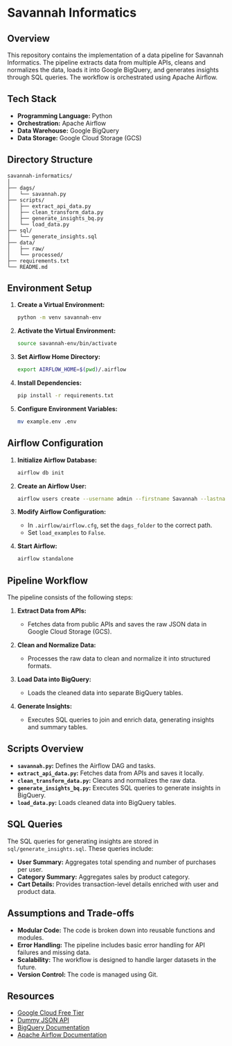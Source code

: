 # Savannah Informatics

## Overview

This repository contains the implementation of a data pipeline for Savannah Informatics. The pipeline extracts data from multiple APIs, cleans and normalizes the data, loads it into Google BigQuery, and generates insights through SQL queries. The workflow is orchestrated using Apache Airflow.

## Tech Stack

- **Programming Language:** Python
- **Orchestration:** Apache Airflow
- **Data Warehouse:** Google BigQuery
- **Data Storage:** Google Cloud Storage (GCS)

## Directory Structure

```
savannah-informatics/
│
├── dags/
│   └── savannah.py
├── scripts/
│   ├── extract_api_data.py
│   ├── clean_transform_data.py
│   ├── generate_insights_bq.py
│   └── load_data.py
├── sql/
│   └── generate_insights.sql
├── data/
│   ├── raw/
│   └── processed/
├── requirements.txt
└── README.md
```

## Environment Setup

1. **Create a Virtual Environment:**
   ```sh
   python -m venv savannah-env
   ```

2. **Activate the Virtual Environment:**
   ```sh
   source savannah-env/bin/activate
   ```

3. **Set Airflow Home Directory:**
   ```sh
   export AIRFLOW_HOME=$(pwd)/.airflow
   ```

4. **Install Dependencies:**
   ```sh
   pip install -r requirements.txt
   ```

5. **Configure Environment Variables:**
   ```sh
   mv example.env .env
   ```

## Airflow Configuration

1. **Initialize Airflow Database:**
   ```sh
   airflow db init
   ```

2. **Create an Airflow User:**
   ```sh
   airflow users create --username admin --firstname Savannah --lastname Informatics --role Admin --email admin@savannah.com --password admin001
   ```

3. **Modify Airflow Configuration:**
   - In `.airflow/airflow.cfg`, set the `dags_folder` to the correct path.
   - Set `load_examples` to `False`.

4. **Start Airflow:**
   ```sh
   airflow standalone
   ```

## Pipeline Workflow

The pipeline consists of the following steps:

1. **Extract Data from APIs:**
   - Fetches data from public APIs and saves the raw JSON data in Google Cloud Storage (GCS).

2. **Clean and Normalize Data:**
   - Processes the raw data to clean and normalize it into structured formats.

3. **Load Data into BigQuery:**
   - Loads the cleaned data into separate BigQuery tables.

4. **Generate Insights:**
   - Executes SQL queries to join and enrich data, generating insights and summary tables.

## Scripts Overview

- **`savannah.py`:** Defines the Airflow DAG and tasks.
- **`extract_api_data.py`:** Fetches data from APIs and saves it locally.
- **`clean_transform_data.py`:** Cleans and normalizes the raw data.
- **`generate_insights_bq.py`:** Executes SQL queries to generate insights in BigQuery.
- **`load_data.py`:** Loads cleaned data into BigQuery tables.

## SQL Queries

The SQL queries for generating insights are stored in `sql/generate_insights.sql`. These queries include:

- **User Summary:** Aggregates total spending and number of purchases per user.
- **Category Summary:** Aggregates sales by product category.
- **Cart Details:** Provides transaction-level details enriched with user and product data.

## Assumptions and Trade-offs

- **Modular Code:** The code is broken down into reusable functions and modules.
- **Error Handling:** The pipeline includes basic error handling for API failures and missing data.
- **Scalability:** The workflow is designed to handle larger datasets in the future.
- **Version Control:** The code is managed using Git.

## Resources

- [Google Cloud Free Tier](https://cloud.google.com/free)
- [Dummy JSON API](https://dummyjson.com)
- [BigQuery Documentation](https://cloud.google.com/bigquery/docs)
- [Apache Airflow Documentation](https://airflow.apache.org/docs/)
